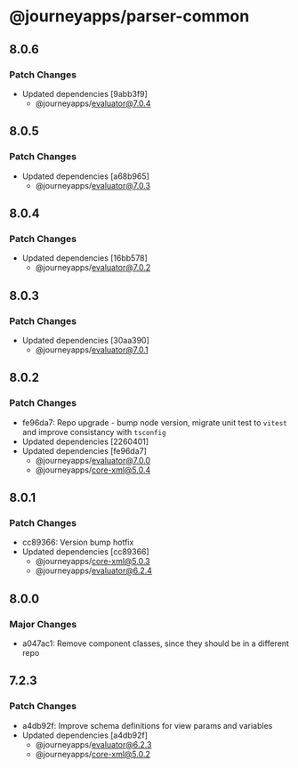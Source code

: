 # @journeyapps/parser-common

## 8.0.6

### Patch Changes

- Updated dependencies [9abb3f9]
  - @journeyapps/evaluator@7.0.4

## 8.0.5

### Patch Changes

- Updated dependencies [a68b965]
  - @journeyapps/evaluator@7.0.3

## 8.0.4

### Patch Changes

- Updated dependencies [16bb578]
  - @journeyapps/evaluator@7.0.2

## 8.0.3

### Patch Changes

- Updated dependencies [30aa390]
  - @journeyapps/evaluator@7.0.1

## 8.0.2

### Patch Changes

- fe96da7: Repo upgrade - bump node version, migrate unit test to `vitest` and improve consistancy with `tsconfig`
- Updated dependencies [2260401]
- Updated dependencies [fe96da7]
  - @journeyapps/evaluator@7.0.0
  - @journeyapps/core-xml@5.0.4

## 8.0.1

### Patch Changes

- cc89366: Version bump hotfix
- Updated dependencies [cc89366]
  - @journeyapps/core-xml@5.0.3
  - @journeyapps/evaluator@6.2.4

## 8.0.0

### Major Changes

- a047ac1: Remove component classes, since they should be in a different repo

## 7.2.3

### Patch Changes

- a4db92f: Improve schema definitions for view params and variables
- Updated dependencies [a4db92f]
  - @journeyapps/evaluator@6.2.3
  - @journeyapps/core-xml@5.0.2
